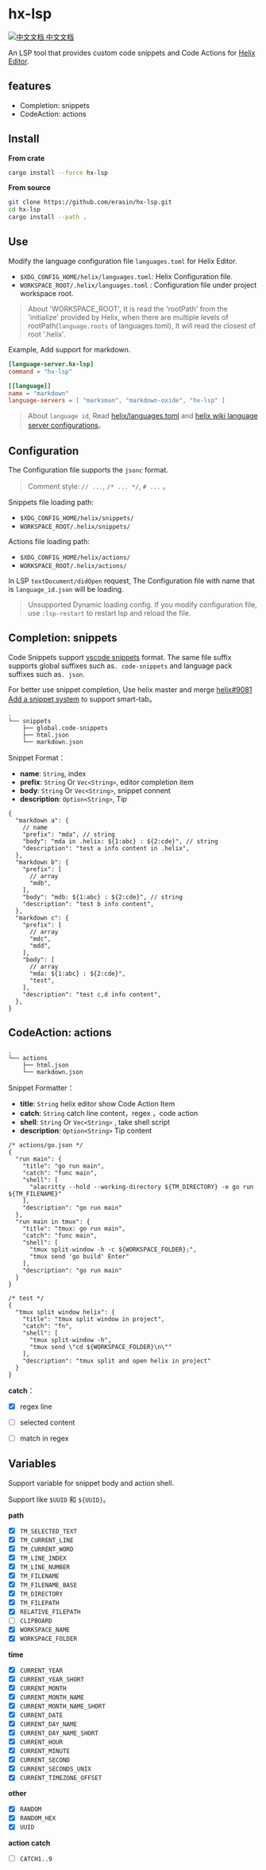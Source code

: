# hx-lsp

[![中文文档](https://img.shields.io/badge/lang-zh_CN-red.svg) 中文文档](./README.zh-cn.md)

An LSP tool that provides custom code snippets and Code Actions for [Helix Editor](https://github.com/helix-editor/helix).

## features

- Completion: snippets
- CodeAction: actions

## Install

**From crate**

```sh
cargo install --force hx-lsp
```

**From source**

```sh
git clone https://github.com/erasin/hx-lsp.git
cd hx-lsp
cargo install --path .
```

## Use

Modify the language configuration file `languages.toml` for Helix Editor. 

- `$XDG_CONFIG_HOME/helix/languages.toml`: Helix Configuration file.
- `WORKSPACE_ROOT/.helix/languages.toml` : Configuration file under project workspace root.

> About 'WORKSPACE_ROOT',  It is read the 'rootPath' from the 'initialize' provided by Helix, when there are multiple levels of rootPath(`language.roots` of languages.toml), It will read the closest of root '.helix'.

Example, Add support for markdown.

```toml
[language-server.hx-lsp]
command = "hx-lsp"

[[language]]
name = "markdown"
language-servers = [ "marksman", "markdown-oxide", "hx-lsp" ]
```

> About `language id`, Read [helix/languages.toml](https://github.com/helix-editor/helix/blob/master/languages.toml) and [helix wiki language server configurations](https://github.com/helix-editor/helix/wiki/Language-Server-Configurations)。

## Configuration

The Configuration file supports the `jsonc` format.

> Comment style: `// ...`, `/* ... */`, `# ...` 。

Snippets file loading path:

- `$XDG_CONFIG_HOME/helix/snippets/`
- `WORKSPACE_ROOT/.helix/snippets/`

Actions file loading path:

- `$XDG_CONFIG_HOME/helix/actions/`
- `WORKSPACE_ROOT/.helix/actions/`

In LSP `textDocument/didOpen` request, The Configuration file with name that is `language_id.json` will be loading.

> Unsupported Dynamic loading config. If you modify configuration file, use `:lsp-restart` to restart lsp and reload the file. 


## Completion: snippets

Code Snippets support [vscode snippets](https://code.visualstudio.com/docs/editor/userdefinedsnippets) format. The same file suffix supports global suffixes such as`. code-snippets` and language pack suffixes such as`. json`.

For better use snippet completion, Use helix master and merge [helix#9081 Add a snippet system](https://github.com/helix-editor/helix/pull/9801) to support smart-tab。

```svgbob
.
└── snippets
    ├── global.code-snippets
    ├── html.json
    └── markdown.json
```

Snippet Format：

- **name**: `String`, index
- **prefix**: `String` Or `Vec<String>`, editor completion item
- **body**: `String` Or `Vec<String>`, snippet connent
- **description**: `Option<String>`, Tip

```jsonc
{
  "markdown a": {
    // name
    "prefix": "mda", // string
    "body": "mda in .helix: ${1:abc} : ${2:cde}", // string
    "description": "test a info content in .helix",
  },
  "markdown b": {
    "prefix": [
      // array
      "mdb",
    ],
    "body": "mdb: ${1:abc} : ${2:cde}", // string
    "description": "test b info content",
  },
  "markdown c": {
    "prefix": [
      // array
      "mdc",
      "mdd",
    ],
    "body": [
      // array
      "mda: ${1:abc} : ${2:cde}",
      "test",
    ],
    "description": "test c,d info content",
  },
}
```

## CodeAction: actions

```svgbob
.
└── actions
    ├── html.json
    └── markdown.json
```

Snippet Formatter：

- **title**: `String` helix editor show Code Action Item
- **catch**: `String` catch line content，regex ，code action
- **shell**: `String` Or `Vec<String>` , take shell script
- **description**: `Option<String>` Tip content

```jsonc
/* actions/go.json */
{
  "run main": {
    "title": "go run main",
    "catch": "func main",
    "shell": [
      "alacritty --hold --working-directory ${TM_DIRECTORY} -e go run ${TM_FILENAME}"
    ],
    "description": "go run main"
  },
  "run main in tmux": {
    "title": "tmux: go run main",
    "catch": "func main",
    "shell": [
      "tmux split-window -h -c ${WORKSPACE_FOLDER};",
      "tmux send 'go build' Enter"
    ],
    "description": "go run main"
  }
}
```

```jsonc
/* test */
{
  "tmux split window helix": {
    "title": "tmux split window in project",
    "catch": "fn",
    "shell": [
      "tmux split-window -h",
      "tmux send \"cd ${WORKSPACE_FOLDER}\n\""
    ],
    "description": "tmux split and open helix in project"
  }
}
```

**catch**：

- [x] regex line
- [ ] selected content
- [ ] match in regex


## Variables

Support variable for snippet body and action shell.

Support like `$UUID` 和 `${UUID}`。

**path**

- [x] `TM_SELECTED_TEXT`
- [x] `TM_CURRENT_LINE`
- [x] `TM_CURRENT_WORD`
- [x] `TM_LINE_INDEX`
- [x] `TM_LINE_NUMBER`
- [x] `TM_FILENAME`
- [x] `TM_FILENAME_BASE`
- [x] `TM_DIRECTORY`
- [x] `TM_FILEPATH`
- [x] `RELATIVE_FILEPATH`
- [ ] `CLIPBOARD`
- [x] `WORKSPACE_NAME`
- [x] `WORKSPACE_FOLDER`

**time**

- [x] `CURRENT_YEAR`
- [x] `CURRENT_YEAR_SHORT`
- [x] `CURRENT_MONTH`
- [x] `CURRENT_MONTH_NAME`
- [x] `CURRENT_MONTH_NAME_SHORT`
- [x] `CURRENT_DATE`
- [x] `CURRENT_DAY_NAME`
- [x] `CURRENT_DAY_NAME_SHORT`
- [x] `CURRENT_HOUR`
- [x] `CURRENT_MINUTE`
- [x] `CURRENT_SECOND`
- [x] `CURRENT_SECONDS_UNIX`
- [x] `CURRENT_TIMEZONE_OFFSET`

**other**

- [x] `RANDOM`
- [x] `RANDOM_HEX`
- [x] `UUID`

**action catch**

- [ ] `CATCH1..9`
